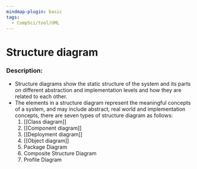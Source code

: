 ```yaml
---
mindmap-plugin: basic
tags:
  - CompSci/tool/UML
---
```

# Structure diagram
### Description:
- Structure diagrams show the static structure of the system and its parts on different abstraction and implementation levels and how they are related to each other. 
- The elements in a structure diagram represent the meaningful concepts of a system, and may include abstract, real world and implementation concepts, there are seven types of structure diagram as follows:
	1. [[Class diagram]]
	2. [[Component diagram]]
	3. [[Deployment diagram]]
	4. [[Object diagram]]
	5. Package Diagram
	6. Composite Structure Diagram
	7. Profile Diagram
